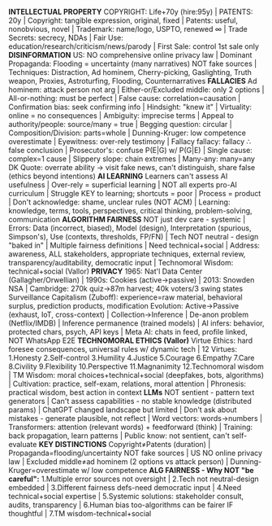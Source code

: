 **INTELLECTUAL PROPERTY**
COPYRIGHT: Life+70y (hire:95y) | PATENTS: 20y | Copyright: tangible expression, original, fixed | Patents: useful, nonobvious, novel | Trademark: name/logo, USPTO, renewed ∞ | Trade Secrets: secrecy, NDAs | Fair Use: education/research/criticism/news/parody | First Sale: control 1st sale only
**DISINFORMATION**
US: NO comprehensive online privacy law | Dominant Propaganda: Flooding = uncertainty (many narratives) NOT fake sources | Techniques: Distraction, Ad hominem, Cherry-picking, Gaslighting, Truth weapon, Proxies, Astroturfing, Flooding, Counternarratives
**FALLACIES**
Ad hominem: attack person not arg | Either-or/Excluded middle: only 2 options | All-or-nothing: must be perfect | False cause: correlation=causation | Confirmation bias: seek confirming info | Hindsight: "knew it" | Virtuality: online = no consequences | Ambiguity: imprecise terms | Appeal to authority/people: source/many = true | Begging question: circular | Composition/Division: parts=whole | Dunning-Kruger: low competence overestimate | Eyewitness: over-rely testimony | Fallacy fallacy: fallacy ∴ false conclusion | Prosecutor's: confuse P(E|G) w/ P(G|E) | Single cause: complex=1 cause | Slippery slope: chain extremes | Many-any: many=any
DK Quote: overrate ability → visit fake news, can't distinguish, share false (ethics beyond intentions)
**AI LEARNING**
Learners can't assess AI usefulness | Over-rely = superficial learning | NOT all experts pro-AI curriculum | Struggle KEY to learning; shortcuts = poor | Process = product | Don't acknowledge: shame, unclear rules (NOT ACM) | Learning: knowledge, terms, tools, perspectives, critical thinking, problem-solving, communication
**ALGORITHM FAIRNESS**
NOT just dev care - systemic | Errors: Data (incorrect, biased), Model (design), Interpretation (spurious, Simpson's), Use (contexts, thresholds, FP/FN) | Tech NOT neutral - design "baked in" | Multiple fairness definitions | Need technical+social | Address: awareness, ALL stakeholders, appropriate techniques, external review, transparency/auditability, democratic input | Technomoral Wisdom: technical+social (Vallor)
**PRIVACY**
1965: Nat'l Data Center (Gallagher/Orwellian) | 1990s: Cookies (active→passive) | 2013: Snowden NSA | Cambridge: 270k quiz→87m harvest; 40k voters/3 swing states
Surveillance Capitalism (Zuboff): experience=raw material, behavioral surplus, prediction products, modification
Evolution: Active→Passive (exhaust, IoT, cross-context) | Collection→Inference | De-anon problem (Netflix/IMDB) | Inference permanence (trained models) | AI infers: behavior, protected chars, psych, API keys | Meta AI: chats in feed, profile linked, NOT WhatsApp E2E
**TECHNOMORAL ETHICS (Vallor)**
Virtue Ethics: hard foresee consequences, universal rules w/ dynamic tech | 12 Virtues: 1.Honesty 2.Self-control 3.Humility 4.Justice 5.Courage 6.Empathy 7.Care 8.Civility 9.Flexibility 10.Perspective 11.Magnanimity 12.Technomoral wisdom | TM Wisdom: moral choices+technical+social (deepfakes, bots, algorithms) | Cultivation: practice, self-exam, relations, moral attention | Phronesis: practical wisdom, best action in context
**LLMs**
NOT sentient - pattern text generators | Can't assess capabilities - no stable knowledge (distributed params) | ChatGPT changed landscape but limited | Don't ask about mistakes - generate plausible, not reflect | Word vectors: words→numbers | Transformers: attention (relevant words) + feedforward (think) | Training: back propagation, learn patterns | Public know: not sentient, can't self-evaluate
**KEY DISTINCTIONS**
Copyright≠Patents (duration) | Propaganda=flooding/uncertainty NOT fake sources | US NO online privacy law | Excluded middle≠ad hominem (2 options vs attack person) | Dunning-Kruger=overestimate w/ low competence
**ALG FAIRNESS - Why NOT "be careful":**
1.Multiple error sources not oversight | 2.Tech not neutral-design embedded | 3.Different fairness defs-need democratic input | 4.Need technical+social expertise | 5.Systemic solutions: stakeholder consult, audits, transparency | 6.Human bias too-algorithms can be fairer IF thoughtful | 7.TM wisdom-technical+social